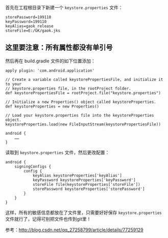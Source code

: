 首先在工程根目录下新建一个 `keystore.properties` 文件：

```
storePassword=199110
keyPassword=199110
keyAlias=gaok_release
storeFile=E:/GK/gaok.jks
```
## 这里要注意：所有属性都没有单引号

然后再在 build.gradle 文件的如下位置添加：
```
apply plugin: 'com.android.application'

// Create a variable called keystorePropertiesFile, and initialize it to your
// keystore.properties file, in the rootProject folder.
def keystorePropertiesFile = rootProject.file("keystore.properties")

// Initialize a new Properties() object called keystoreProperties.
def keystoreProperties = new Properties()

// Load your keystore.properties file into the keystoreProperties object.
keystoreProperties.load(new FileInputStream(keystorePropertiesFile))

android {
    ……
}
```

读取到 `keystore.properties` 文件，然后更改配置：

```
android {
    signingConfigs {
        config {
            keyAlias keystoreProperties['keyAlias']
            keyPassword keystoreProperties['keyPassword']
            storeFile file(keystoreProperties['storeFile'])
            storePassword keystoreProperties['storePassword']
        }
    }
}
```

这样，所有的敏感信息都放在了文件里，只需要好好保存 `keystore.properties` 文件就行了，记得可别把文件也传到git里！

参考：http://blog.csdn.net/qq_27258799/article/details/77259129

